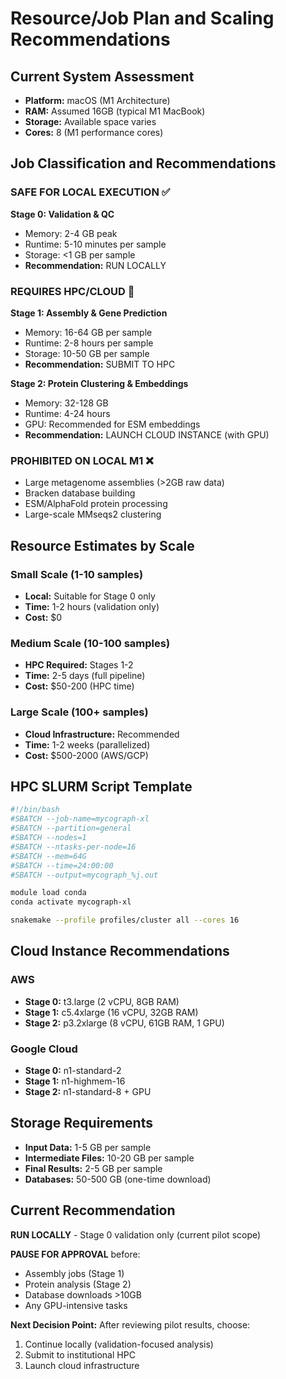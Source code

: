 # Resource/Job Plan and Scaling Recommendations

## Current System Assessment
- **Platform:** macOS (M1 Architecture)
- **RAM:** Assumed 16GB (typical M1 MacBook)
- **Storage:** Available space varies
- **Cores:** 8 (M1 performance cores)

## Job Classification and Recommendations

### SAFE FOR LOCAL EXECUTION ✅
**Stage 0: Validation & QC**
- Memory: 2-4 GB peak
- Runtime: 5-10 minutes per sample
- Storage: <1 GB per sample
- **Recommendation:** RUN LOCALLY

### REQUIRES HPC/CLOUD 🚨
**Stage 1: Assembly & Gene Prediction**
- Memory: 16-64 GB per sample
- Runtime: 2-8 hours per sample
- Storage: 10-50 GB per sample
- **Recommendation:** SUBMIT TO HPC

**Stage 2: Protein Clustering & Embeddings**
- Memory: 32-128 GB
- Runtime: 4-24 hours
- GPU: Recommended for ESM embeddings
- **Recommendation:** LAUNCH CLOUD INSTANCE (with GPU)

### PROHIBITED ON LOCAL M1 ❌
- Large metagenome assemblies (>2GB raw data)
- Bracken database building
- ESM/AlphaFold protein processing
- Large-scale MMseqs2 clustering

## Resource Estimates by Scale

### Small Scale (1-10 samples)
- **Local:** Suitable for Stage 0 only
- **Time:** 1-2 hours (validation only)
- **Cost:** $0

### Medium Scale (10-100 samples)
- **HPC Required:** Stages 1-2
- **Time:** 2-5 days (full pipeline)
- **Cost:** $50-200 (HPC time)

### Large Scale (100+ samples)
- **Cloud Infrastructure:** Recommended
- **Time:** 1-2 weeks (parallelized)
- **Cost:** $500-2000 (AWS/GCP)

## HPC SLURM Script Template
```bash
#!/bin/bash
#SBATCH --job-name=mycograph-xl
#SBATCH --partition=general
#SBATCH --nodes=1
#SBATCH --ntasks-per-node=16
#SBATCH --mem=64G
#SBATCH --time=24:00:00
#SBATCH --output=mycograph_%j.out

module load conda
conda activate mycograph-xl

snakemake --profile profiles/cluster all --cores 16
```

## Cloud Instance Recommendations

### AWS
- **Stage 0:** t3.large (2 vCPU, 8GB RAM)
- **Stage 1:** c5.4xlarge (16 vCPU, 32GB RAM)  
- **Stage 2:** p3.2xlarge (8 vCPU, 61GB RAM, 1 GPU)

### Google Cloud
- **Stage 0:** n1-standard-2
- **Stage 1:** n1-highmem-16
- **Stage 2:** n1-standard-8 + GPU

## Storage Requirements
- **Input Data:** 1-5 GB per sample
- **Intermediate Files:** 10-20 GB per sample
- **Final Results:** 2-5 GB per sample
- **Databases:** 50-500 GB (one-time download)

## Current Recommendation
**RUN LOCALLY** - Stage 0 validation only (current pilot scope)

**PAUSE FOR APPROVAL** before:
- Assembly jobs (Stage 1)
- Protein analysis (Stage 2)
- Database downloads >10GB
- Any GPU-intensive tasks

**Next Decision Point:** After reviewing pilot results, choose:
1. Continue locally (validation-focused analysis)
2. Submit to institutional HPC
3. Launch cloud infrastructure
